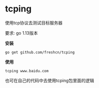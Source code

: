 # tcping
使用tcp协议去测试目标服务器

要求: go 1.13版本

**安装**

```
go get github.com/freshcn/tcping
```

**使用**

```
tcping www.baidu.com
```



也可在自己的代码中去使用tcping包里面的逻辑
